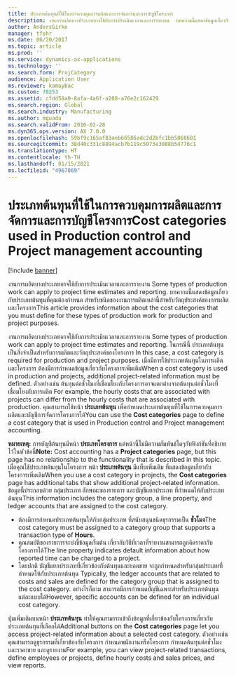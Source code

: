 ```yaml
---
title: ประเภทต้นทุนที่ใช้ในการควบคุมการผลิตและการจัดการและการบัญชีโครงการ
description: งานการผลิตบางประเภทอาจใช้กับการประเมินเวลาและการรายงาน  บทความนี้แสดงข้อมูลเกี่ยวกับประเภทต้นทุนที่คุณต้องกำหนด สำหรับชนิดของงานการผลิตเหล่านี้สำหรับวัตถุประสงค์ของการผลิตและโครงการ
author: AndersGirke
manager: tfehr
ms.date: 06/20/2017
ms.topic: article
ms.prod: ''
ms.service: dynamics-ax-applications
ms.technology: ''
ms.search.form: ProjCategory
audience: Application User
ms.reviewer: kamaybac
ms.custom: 78253
ms.assetid: cfdd58a0-8afa-4a6f-a208-a76e2c162429
ms.search.region: Global
ms.search.industry: Manufacturing
ms.author: mguada
ms.search.validFrom: 2016-02-28
ms.dyn365.ops.version: AX 7.0.0
ms.openlocfilehash: 59bf9c165af83aeb66586adc2d2bfc1bb5068601
ms.sourcegitcommit: 38d40c331c8894acb7b119c5073e3088b54776c1
ms.translationtype: HT
ms.contentlocale: th-TH
ms.lasthandoff: 01/15/2021
ms.locfileid: "4967869"
---
```

# <a name="cost-categories-used-in-production-control-and-project-management-accounting"></a><span data-ttu-id="d048f-104">ประเภทต้นทุนที่ใช้ในการควบคุมการผลิตและการจัดการและการบัญชีโครงการ</span><span class="sxs-lookup"><span data-stu-id="d048f-104">Cost categories used in Production control and Project management accounting</span></span>

[!include [banner](../includes/banner.md)]

<span data-ttu-id="d048f-105">งานการผลิตบางประเภทอาจใช้กับการประเมินเวลาและการรายงาน </span><span class="sxs-lookup"><span data-stu-id="d048f-105">Some types of production work can apply to project time estimates and reporting.</span></span> <span data-ttu-id="d048f-106">บทความนี้แสดงข้อมูลเกี่ยวกับประเภทต้นทุนที่คุณต้องกำหนด สำหรับชนิดของงานการผลิตเหล่านี้สำหรับวัตถุประสงค์ของการผลิตและโครงการ</span><span class="sxs-lookup"><span data-stu-id="d048f-106">This article provides information about the cost categories that you must define for these types of production work for production and project purposes.</span></span>

<span data-ttu-id="d048f-107">งานการผลิตบางประเภทอาจใช้กับการประเมินเวลาและการรายงาน </span><span class="sxs-lookup"><span data-stu-id="d048f-107">Some types of production work can apply to project time estimates and reporting.</span></span> <span data-ttu-id="d048f-108">ในกรณีนี้ ประเภทต้นทุนเป็นสิ่งจำเป็นสำหรับการผลิตและวัตถุประสงค์ของโครงการ </span><span class="sxs-lookup"><span data-stu-id="d048f-108">In this case, a cost category is required for production and project purposes.</span></span> <span data-ttu-id="d048f-109">เมื่อมีการใช้ประเภทต้นทุนในการผลิตและโครงการ ต้องมีการกำหนดข้อมูลเกี่ยวกับโครงการเพิ่มเติม</span><span class="sxs-lookup"><span data-stu-id="d048f-109">When a cost category is used in production and projects, additional project-related information must be defined.</span></span> <span data-ttu-id="d048f-110">ตัวอย่างเช่น ต้นทุนต่อชั่วโมงที่เชื่อมโยงกับโครงการอาจแตกต่างจากต้นทุนต่อชั่วโมงที่เชื่อมโยงกับการผลิต </span><span class="sxs-lookup"><span data-stu-id="d048f-110">For example, the hourly costs that are associated with projects can differ from the hourly costs that are associated with production.</span></span> <span data-ttu-id="d048f-111">คุณสามารถใช้หน้า **ประเภทต้นทุน** เพื่อกำหนดประเภทต้นทุนที่ใช้ในการควบคุมการผลิตและบัญชีการจัดการโครงการได้</span><span class="sxs-lookup"><span data-stu-id="d048f-111">You can use the **Cost categories** page to define a cost category that is used in Production control and Project management accounting.</span></span> 

<span data-ttu-id="d048f-112">**หมายเหตุ:** การบัญชีต้นทุนมีหน้า **ประเภทโครงการ** แต่หน้านี้ไม่มีความสัมพันธ์ใดๆกับฟังก์ชันที่อธิบายไว้ในหัวข้อนี้</span><span class="sxs-lookup"><span data-stu-id="d048f-112">**Note:** Cost accounting has a **Project categories** page, but this page has no relationship to the functionality that is described in this topic.</span></span> <span data-ttu-id="d048f-113">เมื่อคุณใช้ประเภทต้นทุนในโครงการ หน้า **ประเภทต้นทุน** มีแท็บเพิ่มเติม ที่แสดงข้อมูลเกี่ยวกับโครงการเพิ่มเติม</span><span class="sxs-lookup"><span data-stu-id="d048f-113">When you use a cost category in projects, the **Cost categories** page has additional tabs that show additional project-related information.</span></span> <span data-ttu-id="d048f-114">ข้อมูลนี้ประกอบด้วย กลุ่มประเภท ลักษณะของรายการ และบัญชีแยกประเภท ที่กำหนดให้กับประเภทต้นทุน</span><span class="sxs-lookup"><span data-stu-id="d048f-114">This information includes the category group, a line property, and ledger accounts that are assigned to the cost category.</span></span>

-   <span data-ttu-id="d048f-115">ต้องมีการกำหนดประเภทต้นทุนให้กับกลุ่มประเภท ที่สนับสนุนชนิดธุรกรรมเป็น **ชั่วโมง**</span><span class="sxs-lookup"><span data-stu-id="d048f-115">The cost category must be assigned to a category group that supports a transaction type of **Hours**.</span></span>
-   <span data-ttu-id="d048f-116">คุณสมบัติของรายการจะบ่งชี้ข้อมูลเริ่มต้น เกี่ยวกับวิธีที่เวลาที่รายงานสามารถถูกคิดราคากับโครงการได้</span><span class="sxs-lookup"><span data-stu-id="d048f-116">The line property indicates default information about how reported time can be charged to a project.</span></span>
-   <span data-ttu-id="d048f-117">โดยปกติ บัญชีแยกประเภทที่เกี่ยวข้องกับต้นทุนและยอดขาย จะถูกกำหนดสำหรับกลุ่มประเภทที่กำหนดให้กับประเภทต้นทุน </span><span class="sxs-lookup"><span data-stu-id="d048f-117">Typically, the ledger accounts that are related to costs and sales are defined for the category group that is assigned to the cost category.</span></span> <span data-ttu-id="d048f-118">อย่างไรก็ตาม สามารถมีการกำหนดบัญชีเฉพาะสำหรับประเภทต้นทุนแต่ละแบบได้</span><span class="sxs-lookup"><span data-stu-id="d048f-118">However, specific accounts can be defined for an individual cost category.</span></span>

<span data-ttu-id="d048f-119">ปุ่มเพิ่มเติมบนหน้า **ประเภทต้นทุน** ทำให้คุณสามารถเข้าถึงข้อมูลที่เกี่ยวข้องกับโครงการเกี่ยวกับประเภทต้นทุนที่เลือกได้</span><span class="sxs-lookup"><span data-stu-id="d048f-119">Additional buttons on the **Cost categories** page let you access project-related information about a selected cost category.</span></span> <span data-ttu-id="d048f-120">ตัวอย่างเช่น คุณสามารถดูธุรกรรมที่เกี่ยวข้องกับโครงการ กำหนดพนักงานหรือโครงการ กำหนดต้นทุนต่อชั่วโมงและราคาขาย และดูรายงาน</span><span class="sxs-lookup"><span data-stu-id="d048f-120">For example, you can view project-related transactions, define employees or projects, define hourly costs and sales prices, and view reports.</span></span>



